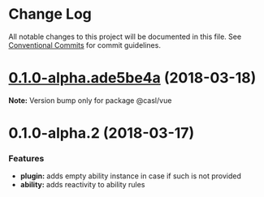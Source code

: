 # Change Log

All notable changes to this project will be documented in this file.
See [Conventional Commits](https://conventionalcommits.org) for commit guidelines.

<a name="0.1.0-alpha.ade5be4a"></a>
# [0.1.0-alpha.ade5be4a](https://github.com/stalniy/casl/compare/@casl/vue@0.1.0-alpha.2...@casl/vue@0.1.0-alpha.ade5be4a) (2018-03-18)




**Note:** Version bump only for package @casl/vue

<a name="0.1.0-alpha.2"></a>
# 0.1.0-alpha.2 (2018-03-17)


### Features

* **plugin:** adds empty ability instance in case if such is not provided
* **ability:** adds reactivity to ability rules
